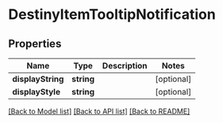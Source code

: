 # DestinyItemTooltipNotification

## Properties
Name | Type | Description | Notes
------------ | ------------- | ------------- | -------------
**displayString** | **string** |  | [optional] 
**displayStyle** | **string** |  | [optional] 

[[Back to Model list]](../README.md#documentation-for-models) [[Back to API list]](../README.md#documentation-for-api-endpoints) [[Back to README]](../README.md)


